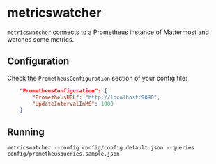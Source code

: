 # metricswatcher

`metricswatcher` connects to a Prometheus instance of Mattermost and watches some metrics.

## Configuration

Check the `PrometheusConfiguration` section of your config file:

```json
    "PrometheusConfiguration": {
        "PrometheusURL": "http://localhost:9090",
        "UpdateIntervalInMS": 1000
    }
```

## Running

```
metricswatcher --config config/config.default.json --queries config/prometheusqueries.sample.json
```

